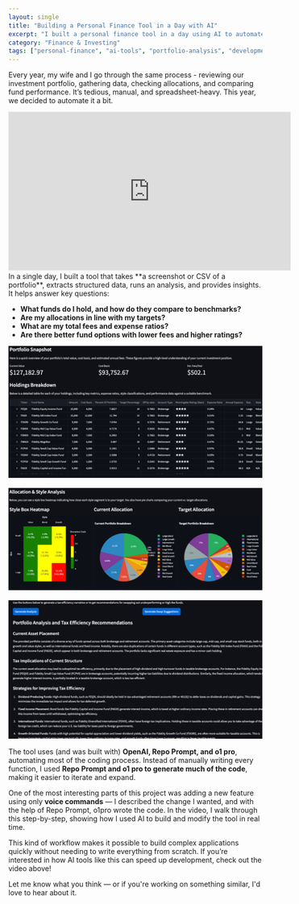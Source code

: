 ```yaml
---
layout: single
title: "Building a Personal Finance Tool in a Day with AI"
excerpt: "I built a personal finance tool in a day using AI to automate portfolio analysis — extracting data, checking allocations, and identifying better fund options. This post (and video) walks through how I used AI tools to speed up development and even add features with voice commands."
category: "Finance & Investing"
tags: ["personal-finance", "ai-tools", "portfolio-analysis", "development", "automation"]
---
```


Every year, my wife and I go through the same process - reviewing our investment portfolio, gathering data, checking allocations, and comparing fund performance. It’s tedious, manual, and spreadsheet-heavy. This year, we decided to automate it a bit.

<iframe width="560" height="315" src="https://www.youtube.com/embed/lxlOAm23wFU?si=S_F9uHyc_RZ5K0Am" title="YouTube video player" frameborder="0" allow="accelerometer; autoplay; clipboard-write; encrypted-media; gyroscope; picture-in-picture; web-share" referrerpolicy="strict-origin-when-cross-origin" allowfullscreen></iframe>
<br/>
In a single day, I built a tool that takes **a screenshot or CSV of a portfolio**, extracts structured data, runs an analysis, and provides insights. It helps answer key questions:

- **What funds do I hold, and how do they compare to benchmarks?**  
- **Are my allocations in line with my targets?**  
- **What are my total fees and expense ratios?**  
- **Are there better fund options with lower fees and higher ratings?**  

<img src="/docs/assets/images/portfolio-analysis/1.png"/>
<br/><br/>
<img src="/docs/assets/images/portfolio-analysis/2.png"/>
<br/><br/>
<img src="/docs/assets/images/portfolio-analysis/3.png"/>
<br/>

The tool uses (and was built with) **OpenAI, Repo Prompt, and o1 pro**, automating most of the coding process. Instead of manually writing every function, I used **Repo Prompt and o1 pro to generate much of the code**, making it easier to iterate and expand.

One of the most interesting parts of this project was adding a new feature using only **voice commands** — I described the change I wanted, and with the help of Repo Prompt, o1pro wrote the code. In the video, I walk through this step-by-step, showing how I used AI to build and modify the tool in real time.

This kind of workflow makes it possible to build complex applications quickly without needing to write everything from scratch. If you’re interested in how AI tools like this can speed up development, check out the video above!

Let me know what you think — or if you're working on something similar, I'd love to hear about it.
